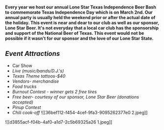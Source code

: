 **Every year we host our annual Lone Star Texas Independence Beer Bash to commemorate Texas Independence Day which is on March 2nd. Our annual party is usually held the weekend prior or after the actual date of the holiday. This event is near and dear to our club as well as our sponsor, Lone Star Beer. It's not everyday that a local car club has the sponsorship and support of the National Beer of Texas. This event would not be possible if it wasn't for our sponsor and the love of our Lone Star State.**

## **_Event Attractions_**
- Car Show
- *Live (music/bands/D.J.'s)*
- *Texas Theme tattoos-$40*
- *Vendors- merchandise*
- *Food trucks*
- *Burnout Contest - winner gets 2 free tires*
- *Free beer- courtesy of our sponsor, Lone Star Beer (donations accepted)*
- *Pinup Contest*
- *Chili cook-off*
![[36bef112-f454-4cef-9fa3-9095262377e0 2.jpeg]]

![[d3855acf-f04b-4af0-a1d7-2c5b69325a26 1.jpeg]]
























